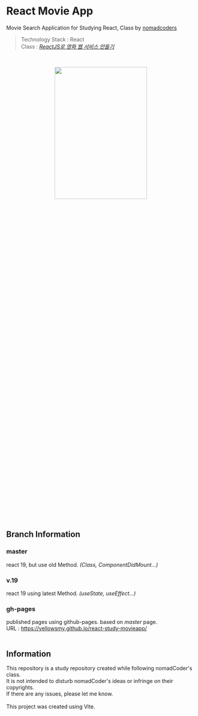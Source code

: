 # React Movie App
Movie Search Application for Studying React, Class by [nomadcoders](https://github.com/nomadcoders)
> Technology Stack : React <br>
Class : [*ReactJS로 영화 웹 서비스 만들기*](https://nomadcoders.co/react-for-beginners/lobby)
<br>
<p align="center">
    <img src="https://github.com/user-attachments/assets/51865263-c597-4aba-b1a8-c77324a30e70" width="70%" height="30%">
</p>
<br>

## Branch Information
### master
react 19, but use old Method. *(Class, ComponentDidMount...)* <br>
### v.19
 react 19 using latest Method. *(useState, useEffect...)* <br>
### gh-pages
published pages using github-pages. based on *master* page. <br>
URL : https://yellowsmy.github.io/react-study-movieapp/ 
<br><br>

## Information
This repository is a study repository created while following nomadCoder's class. <br>
It is not intended to disturb nomadCoder's ideas or infringe on their copyrights. <br>
If there are any issues, please let me know.<br><br>
This project was created using Vite.
